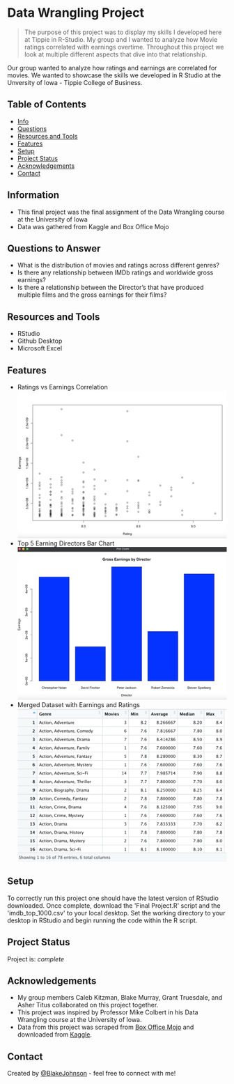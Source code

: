 # Data Wrangling Project
> The purpose of this project was to display my skills I developed here at Tippie in R-Studio. My group and I wanted to analyze how Movie ratings correlated with earnings overtime. Throughout this project we look at multiple different aspects that dive into that relationship. 

Our group wanted to analyze how ratings and earnings are correlated for movies. We wanted to showcase the skills we developed in R Studio at the Unversity of Iowa - Tippie College of Business.

## Table of Contents
* [Info](#information)
* [Questions](#questions-to-answer)
* [Resources and Tools](#resources-and-tools)
* [Features](#features)
* [Setup](#setup)
* [Project Status](#project-status)
* [Acknowledgements](#acknowledgements)
* [Contact](#contact)

## Information
- This final project was the final assignment of the Data Wrangling course at the University of Iowa
- Data was gathered from Kaggle and Box Office Mojo


## Questions to Answer
- What is the distribution of movies and ratings across different genres? 
- Is there any relationship between IMDb ratings and worldwide gross earnings?
- Is there a relationship between the Director’s that have produced multiple films and the gross earnings for their films? 

## Resources and Tools
- RStudio
- Github Desktop
- Microsoft Excel

## Features
- Ratings vs Earnings Correlation
![Correlation](./images/correlation.png)
- Top 5 Earning Directors Bar Chart
![Directors](./images/directors.png)
- Merged Dataset with Earnings and Ratings
![Ratings by Genre](./images/GenreRating.png)

## Setup
To correctly run this project one should have the latest version of RStudio downloaded. Once complete, download the 'Final Project.R' script and the 'imdb_top_1000.csv' to your local desktop. Set the working directory to your desktop in RStudio and begin running the code within the R script. 

## Project Status
Project is: _complete_

## Acknowledgements
- My group members Caleb Kitzman, Blake Murray, Grant Truesdale, and Asher Titus collaborated on this project together.
- This project was inspired by Professor Mike Colbert in his Data Wrangling course at the University of Iowa. 
- Data from this project was scraped from [Box Office Mojo](https://www.boxofficemojo.com/chart/ww_top_lifetime_gross/?ref_=bo_lnav_hm_shrt) and downloaded from [Kaggle](https://www.kaggle.com/harshitshankhdhar/imdb-dataset-of-top-1000-movies-and-tv-shows).

## Contact
Created by [@BlakeJohnson](https://www.linkedin.com/in/blake-johnson-545b72184/) - feel free to connect with me!
